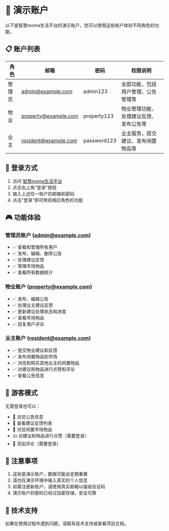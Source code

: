 # 🎯 演示账户

以下是智慧moma生活平台的演示账户，您可以使用这些账户体验不同角色的功能。

## 📋 账户列表

| 角色 | 邮箱 | 密码 | 权限说明 |
|------|------|------|----------|
| 管理员 | admin@example.com | admin123 | 全部功能，包括用户管理、公告管理等 |
| 物业 | property@example.com | property123 | 物业管理功能，处理建议反馈、发布公告等 |
| 业主 | resident@example.com | password123 | 业主服务，提交建议、发布闲置物品等 |

## 🔐 登录方式

1. 访问 [智慧moma生活平台](http://123.56.64.5)
2. 点击右上角"登录"按钮
3. 输入上述任一账户的邮箱和密码
4. 点击"登录"即可体验相应角色的功能

## 🎮 功能体验

### 管理员账户 (admin@example.com)
- ✅ 查看和管理所有用户
- ✅ 发布、编辑、删除公告
- ✅ 处理建议反馈
- ✅ 管理市场物品
- ✅ 查看所有数据统计

### 物业账户 (property@example.com)
- ✅ 发布、编辑公告
- ✅ 处理业主建议反馈
- ✅ 更新建议处理状态和进度
- ✅ 查看市场物品
- ✅ 回复用户评论

### 业主账户 (resident@example.com)
- ✅ 提交物业建议和反馈
- ✅ 发布闲置物品到市场
- ✅ 浏览和购买其他业主的闲置物品
- ✅ 对建议和物品进行点赞和评论
- ✅ 查看公告信息

## 🌟 游客模式

无需登录也可以：
- 👀 浏览公告信息
- 👀 查看建议反馈列表
- 👀 浏览闲置市场物品
- 👍 对建议和物品进行点赞（需要登录）
- 💬 添加评论（需要登录）

## 📝 注意事项

1. 这些是演示账户，数据可能会定期重置
2. 请勿在演示环境中输入真实的个人信息
3. 如需注册新账户，请使用真实邮箱以接收验证码
4. 演示账户的密码已经过加密存储，安全可靠

## 🔧 技术支持

如果在使用过程中遇到问题，请联系技术支持或查看项目文档。 